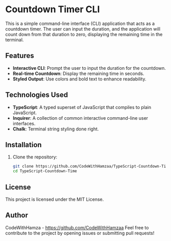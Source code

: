 # Countdown Timer CLI

This is a simple command-line interface (CLI) application that acts as a countdown timer. The user can input the duration, and the application will count down from that duration to zero, displaying the remaining time in the terminal.

## Features

- **Interactive CLI**: Prompt the user to input the duration for the countdown.
- **Real-time Countdown**: Display the remaining time in seconds.
- **Styled Output**: Use colors and bold text to enhance readability.

## Technologies Used

- **TypeScript**: A typed superset of JavaScript that compiles to plain JavaScript.
- **Inquirer**: A collection of common interactive command-line user interfaces.
- **Chalk**: Terminal string styling done right.


## Installation

1. Clone the repository:
   ```bash
   git clone https://github.com/CodeWithHamzaa/TypeScript-Countdown-Time.git
   cd TypeScript-Countdown-Time

## License
This project is licensed under the MIT License.

## Author
CodeWithHamza - https://github.com/CodeWithHamzaa
Feel free to contribute to the project by opening issues or submitting pull requests!
